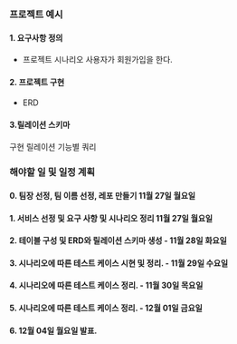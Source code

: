 ### 프로젝트 예시
#### 1. 요구사항 정의
- 프로젝트 시나리오
사용자가 회원가입을 한다.
#### 2. 프로젝트 구현
- ERD
#### 3.릴레이션 스키마
구현
릴레이션
기능별 쿼리

### 해야할 일 및 일정 계획

#### 0. 팀장 선정, 팀 이름 선정, 레포 만들기 11월 27일 월요일
#### 1. 서비스 선정 및 요구 사항 및 시나리오 정리 11월 27일 월요일  
#### 2. 테이블 구성 및 ERD와 릴레이션 스키마 생성 - 11월 28일 화요일
#### 3. 시나리오에 따른 테스트 케이스 시현 및 정리. - 11월 29일 수요일
#### 4. 시나리오에 따른 테스트 케이스 정리. - 11월 30일 목요일
#### 5. 시나리오에 따른 테스트 케이스 정리. - 12월 01일 금요일
#### 6. 12월 04일 월요일 발표.
